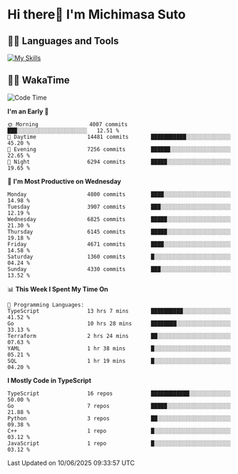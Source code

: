 # Hi there👋 I'm Michimasa Suto

## 🧑‍💻 Languages and Tools
[![My Skills](https://skillicons.dev/icons?i=ts,nextjs,react,go,python,aws,terraform)](https://skillicons.dev)

<!--
**Suto-Michimasa/Suto-Michimasa** is a ✨ _special_ ✨ repository because its `README.md` (this file) appears on your GitHub profile.

Here are some ideas to get you started:

- 🔭 I’m currently working on ...
- 🌱 I’m currently learning ...
- 👯 I’m looking to collaborate on ...
- 🤔 I’m looking for help with ...
- 💬 Ask me about ...
- 📫 How to reach me: ...
- 😄 Pronouns: ...
- ⚡ Fun fact: ...
-->
<!--
## 💎 Github Stats

<div>
  <img height="170" align="left" src="https://github-readme-stats.vercel.app/api?username=Suto-michimasa&count_private=true&show_icons=true&theme=dark" />
  <img height="170" src="https://github-readme-stats.vercel.app/api/top-langs/?username=Suto-michimasa&langs_count=8&layout=compact&theme=dark" />
</div>
-->
<!-- ## 🏆 GitHub Profile Trophy

<img width="800" src="https://github-profile-trophy.vercel.app/?username=Suto-michimasa&theme=onedark&no-frame=true"/>
 -->

## 🧑‍💻 WakaTime
<!--START_SECTION:waka-->
![Code Time](http://img.shields.io/badge/Code%20Time-944%20hrs%2035%20mins-blue)

**I'm an Early 🐤** 

```text
🌞 Morning                4007 commits        ███░░░░░░░░░░░░░░░░░░░░░░   12.51 % 
🌆 Daytime                14481 commits       ███████████░░░░░░░░░░░░░░   45.20 % 
🌃 Evening                7256 commits        ██████░░░░░░░░░░░░░░░░░░░   22.65 % 
🌙 Night                  6294 commits        █████░░░░░░░░░░░░░░░░░░░░   19.65 % 
```
📅 **I'm Most Productive on Wednesday** 

```text
Monday                   4800 commits        ████░░░░░░░░░░░░░░░░░░░░░   14.98 % 
Tuesday                  3907 commits        ███░░░░░░░░░░░░░░░░░░░░░░   12.19 % 
Wednesday                6825 commits        █████░░░░░░░░░░░░░░░░░░░░   21.30 % 
Thursday                 6145 commits        █████░░░░░░░░░░░░░░░░░░░░   19.18 % 
Friday                   4671 commits        ████░░░░░░░░░░░░░░░░░░░░░   14.58 % 
Saturday                 1360 commits        █░░░░░░░░░░░░░░░░░░░░░░░░   04.24 % 
Sunday                   4330 commits        ███░░░░░░░░░░░░░░░░░░░░░░   13.52 % 
```


📊 **This Week I Spent My Time On** 

```text
💬 Programming Languages: 
TypeScript               13 hrs 7 mins       ██████████░░░░░░░░░░░░░░░   41.52 % 
Go                       10 hrs 28 mins      ████████░░░░░░░░░░░░░░░░░   33.13 % 
Terraform                2 hrs 24 mins       ██░░░░░░░░░░░░░░░░░░░░░░░   07.63 % 
YAML                     1 hr 38 mins        █░░░░░░░░░░░░░░░░░░░░░░░░   05.21 % 
SQL                      1 hr 19 mins        █░░░░░░░░░░░░░░░░░░░░░░░░   04.20 % 
```

**I Mostly Code in TypeScript** 

```text
TypeScript               16 repos            ████████████░░░░░░░░░░░░░   50.00 % 
Go                       7 repos             █████░░░░░░░░░░░░░░░░░░░░   21.88 % 
Python                   3 repos             ██░░░░░░░░░░░░░░░░░░░░░░░   09.38 % 
C++                      1 repo              █░░░░░░░░░░░░░░░░░░░░░░░░   03.12 % 
JavaScript               1 repo              █░░░░░░░░░░░░░░░░░░░░░░░░   03.12 % 
```




 Last Updated on 10/06/2025 09:33:57 UTC
<!--END_SECTION:waka-->

